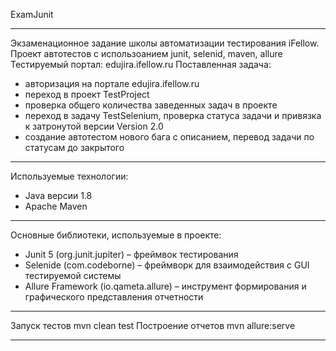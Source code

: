 ExamJunit
____________________________________________________________________________________
Экзаменационное задание школы автоматизации тестирования iFellow.
Проект автотестов с использоанием junit, selenid, maven, allure 
Тестируемый портал: edujira.ifellow.ru
Поставленная задача: 
- авторизация на портале edujira.ifellow.ru 
- переход в проект TestProject 
- проверка общего количества заведенных задач в проекте
- переход в задачу TestSelenium, проверка статуса задачи и привязка к затронутой версии Version 2.0 
- создание автотестом нового бага с описанием, перевод задачи по статусам до закрытого
___________________________________________________________________________________
Используемые технологии:
- Java версии 1.8
- Apache Maven
____________________________________________________________________________________
Основные библиотеки, используемые в проекте:
- Junit 5 (org.junit.jupiter) – фреймвок тестирования
- Selenide (com.codeborne) – фреймворк для взаимодействия с GUI тестируемой системы
- Allure Framework (io.qameta.allure) – инструмент формирования и графического представления отчетности
_____________________________________________________________________________________
Запуск тестов 
mvn clean test
Построение отчетов
mvn allure:serve
_____________________________________________________________________________________
